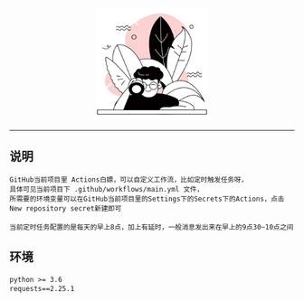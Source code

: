 <div align="center">
    <img src="logo.png" width=200px height=200px>
</div>

<hr>

## 说明
    GitHub当前项目里 Actions白嫖，可以自定义工作流，比如定时触发任务呀，
    具体可见当前项目下 .github/workflows/main.yml 文件，
    所需要的环境变量可以在GitHub当前项目里的Settings下的Secrets下的Actions，点击New repository secret新建即可

    当前定时任务配置的是每天的早上8点，加上有延时，一般消息发出来在早上的9点30~10点之间

## 环境
    python >= 3.6
    requests==2.25.1
